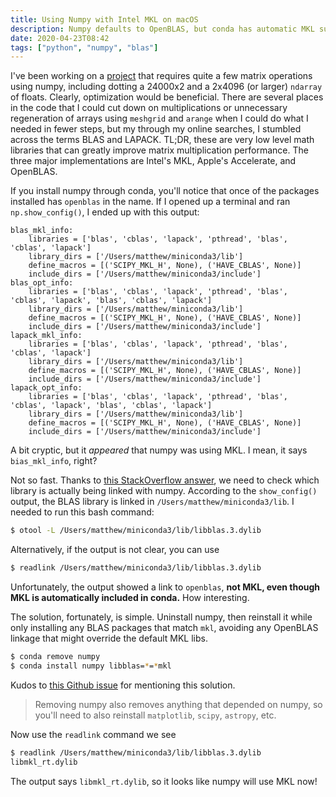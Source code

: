 ```yaml
---
title: Using Numpy with Intel MKL on macOS
description: Numpy defaults to OpenBLAS, but conda has automatic MKL support. How can we tell Numpy to skip OpenBLAS and use MKL?
date: 2020-04-23T08:42
tags: ["python", "numpy", "blas"]
---
```


I've been working on a [project](https://github.com/mbr4477/astroflux) that requires quite a few matrix operations using numpy, including dotting a 24000x2 and a 2x4096 (or larger) `ndarray` of floats. Clearly, optimization would be beneficial. There are several places in the code that I could cut down on multiplications or unnecessary regeneration of arrays using `meshgrid` and `arange` when I could do what I needed in fewer steps, but my through my online searches, I stumbled across the terms BLAS and LAPACK. TL;DR, these are very low level math libraries that can greatly improve matrix multiplication performance. The three major implementations are Intel's MKL, Apple's Accelerate, and OpenBLAS.

If you install numpy through conda, you'll notice that once of the packages installed has `openblas` in the name. If I opened up a terminal and ran `np.show_config()`, I ended up with this output:

```
blas_mkl_info:
    libraries = ['blas', 'cblas', 'lapack', 'pthread', 'blas', 'cblas', 'lapack']
    library_dirs = ['/Users/matthew/miniconda3/lib']
    define_macros = [('SCIPY_MKL_H', None), ('HAVE_CBLAS', None)]
    include_dirs = ['/Users/matthew/miniconda3/include']
blas_opt_info:
    libraries = ['blas', 'cblas', 'lapack', 'pthread', 'blas', 'cblas', 'lapack', 'blas', 'cblas', 'lapack']
    library_dirs = ['/Users/matthew/miniconda3/lib']
    define_macros = [('SCIPY_MKL_H', None), ('HAVE_CBLAS', None)]
    include_dirs = ['/Users/matthew/miniconda3/include']
lapack_mkl_info:
    libraries = ['blas', 'cblas', 'lapack', 'pthread', 'blas', 'cblas', 'lapack']
    library_dirs = ['/Users/matthew/miniconda3/lib']
    define_macros = [('SCIPY_MKL_H', None), ('HAVE_CBLAS', None)]
    include_dirs = ['/Users/matthew/miniconda3/include']
lapack_opt_info:
    libraries = ['blas', 'cblas', 'lapack', 'pthread', 'blas', 'cblas', 'lapack', 'blas', 'cblas', 'lapack']
    library_dirs = ['/Users/matthew/miniconda3/lib']
    define_macros = [('SCIPY_MKL_H', None), ('HAVE_CBLAS', None)]
    include_dirs = ['/Users/matthew/miniconda3/include']
```

A bit cryptic, but it *appeared* that numpy was using MKL. I mean, it says `bias_mkl_info`, right?

Not so fast. Thanks to [this StackOverflow answer](https://stackoverflow.com/questions/37184618/find-out-if-which-blas-library-is-used-by-numpy), we need to check which library is actually being linked with numpy. According to the `show_config()` output, the BLAS library is linked in `/Users/matthew/miniconda3/lib`. I needed to run this bash command:

```bash
$ otool -L /Users/matthew/miniconda3/lib/libblas.3.dylib 
```

Alternatively, if the output is not clear, you can use

```bash
$ readlink /Users/matthew/miniconda3/lib/libblas.3.dylib 
```

Unfortunately, the output showed a link to `openblas`, **not MKL, even though MKL is automatically included in conda.** How interesting. 

The solution, fortunately, is simple. Uninstall numpy, then reinstall it while only installing any BLAS packages that match `mkl`, avoiding any OpenBLAS linkage that might override the default MKL libs.

```bash
$ conda remove numpy
$ conda install numpy libblas=*=*mkl
```

Kudos to [this Github issue](https://github.com/conda-forge/numpy-feedstock/issues/153) for mentioning this solution.

> Removing numpy also removes anything that depended on numpy, so you'll need to also reinstall `matplotlib`, `scipy`, `astropy`, etc.

Now use the `readlink` command we see

```bash
$ readlink /Users/matthew/miniconda3/lib/libblas.3.dylib 
libmkl_rt.dylib
```

The output says `libmkl_rt.dylib`, so it looks like numpy will use MKL now!